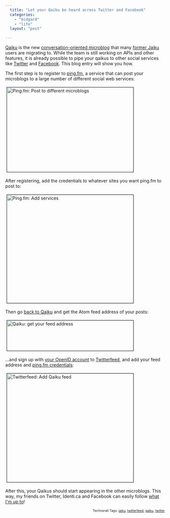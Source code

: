 ```yaml
---
  title: "Let your Qaiku be heard across Twitter and Facebook"
  categories: 
    - "midgard"
    - "life"
  layout: "post"

---
```

<p>
<a href="http://www.qaiku.com/">Qaiku</a> is the new <a href="http://bergie.iki.fi/blog/microblogging-why_qaiku_might_do_what_twitter_and_brightkite_didn-t/">conversation-oriented microblog</a> that many <a href="http://bergie.iki.fi/blog/give_the_correct_status_code_when_you-re_down/">former Jaiku</a> users are migrating to. While the team is still working on APIs and other features, it is already possible to pipe your qaikus to other social services like <a href="http://twitter.com/">Twitter</a> and <a href="http://www.facebook.com/">Facebook</a>. This blog entry will show you how.
</p><p>
The first step is to register to <a href="http://ping.fm/">ping.fm</a>, a service that can post your microblogs to a large number of different social web services:
</p><p>
<a href="https://d2vqpl3tx84ay5.cloudfront.net/pingfm-beta-microblogs.png"><img src="https://d2vqpl3tx84ay5.cloudfront.net/pingfm-beta-microblogs-tm.jpg" height="268" width="400" border="1" hspace="4" vspace="4" alt="Ping.fm: Post to different microblogs" title="Ping.fm: Post to different microblogs" /></a>
</p><p>
After registering, add the credentials to whatever sites you want ping.fm to post to:
</p><p>
<a href="https://d2vqpl3tx84ay5.cloudfront.net/pingfm-add-sites.png"><img src="https://d2vqpl3tx84ay5.cloudfront.net/pingfm-add-sites-tm.jpg" height="343" width="400" border="1" hspace="4" vspace="4" alt="Ping.fm: Add services" title="Ping.fm: Add services" /></a>
</p><p>
Then go <a href="http://www.qaiku.com/">back to Qaiku</a> and get the Atom feed address of your posts:
</p><p>
<a href="https://d2vqpl3tx84ay5.cloudfront.net/qaiku-feed-address.png"><img src="https://d2vqpl3tx84ay5.cloudfront.net/qaiku-feed-address-tm.jpg" height="96" width="400" border="1" hspace="4" vspace="4" alt="Qaiku: get your feed address" title="Qaiku: get your feed address" /></a>
</p><p>
...and sign up with <a href="http://openid.net/get/">your OpenID account</a> to <a href="http://twitterfeed.com/">Twitterfeed</a>, and add your feed address and <a href="http://twitterfeed.wordpress.com/2009/01/17/twitterfeed-now-supports-posting-to-pingfm/">ping.fm credentials</a>:
</p><p>
<a href="https://d2vqpl3tx84ay5.cloudfront.net/twitterfeed-add-qaiku-feed.png"><img src="https://d2vqpl3tx84ay5.cloudfront.net/twitterfeed-add-qaiku-feed-tm.jpg" height="344" width="400" border="1" hspace="4" vspace="4" alt="Twitterfeed: Add Qaiku feed" title="Twitterfeed: Add Qaiku feed" /></a>
</p><p>
After this, your Qaikus should start appearing in the other microblogs. This way, my friends on Twitter, Identi.ca and Facebook can easily follow <a href="http://www.qaiku.com/home/bergie/">what I'm up to</a>!
</p>
<p style="text-align:right;font-size:10px;">Technorati Tags: <a href="http://www.technorati.com/tag/jaiku" rel="tag">jaiku</a>, <a href="http://www.technorati.com/tag/twitterfeed" rel="tag">twitterfeed</a>, <a href="http://www.technorati.com/tag/qaiku" rel="tag">qaiku</a>, <a href="http://www.technorati.com/tag/twitter" rel="tag">twitter</a></p>
